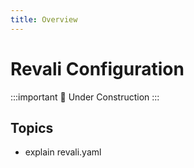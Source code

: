 ```yaml
---
title: Overview
---
```


# Revali Configuration

:::important
🚧 Under Construction
:::

## Topics

- explain revali.yaml
